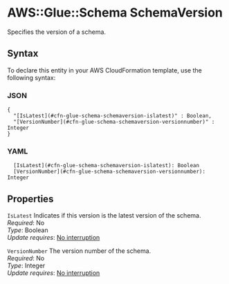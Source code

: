# AWS::Glue::Schema SchemaVersion<a name="aws-properties-glue-schema-schemaversion"></a>

Specifies the version of a schema\.

## Syntax<a name="aws-properties-glue-schema-schemaversion-syntax"></a>

To declare this entity in your AWS CloudFormation template, use the following syntax:

### JSON<a name="aws-properties-glue-schema-schemaversion-syntax.json"></a>

```
{
  "[IsLatest](#cfn-glue-schema-schemaversion-islatest)" : Boolean,
  "[VersionNumber](#cfn-glue-schema-schemaversion-versionnumber)" : Integer
}
```

### YAML<a name="aws-properties-glue-schema-schemaversion-syntax.yaml"></a>

```
  [IsLatest](#cfn-glue-schema-schemaversion-islatest): Boolean
  [VersionNumber](#cfn-glue-schema-schemaversion-versionnumber): Integer
```

## Properties<a name="aws-properties-glue-schema-schemaversion-properties"></a>

`IsLatest` <a name="cfn-glue-schema-schemaversion-islatest"></a>
Indicates if this version is the latest version of the schema\.  
_Required_: No  
_Type_: Boolean  
_Update requires_: [No interruption](https://docs.aws.amazon.com/AWSCloudFormation/latest/UserGuide/using-cfn-updating-stacks-update-behaviors.html#update-no-interrupt)

`VersionNumber` <a name="cfn-glue-schema-schemaversion-versionnumber"></a>
The version number of the schema\.  
_Required_: No  
_Type_: Integer  
_Update requires_: [No interruption](https://docs.aws.amazon.com/AWSCloudFormation/latest/UserGuide/using-cfn-updating-stacks-update-behaviors.html#update-no-interrupt)

